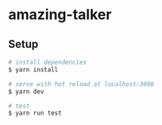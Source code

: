 # amazing-talker

## Setup
```bash
# install dependencies
$ yarn install

# serve with hot reload at localhost:3000
$ yarn dev

# test
$ yarn run test
```
